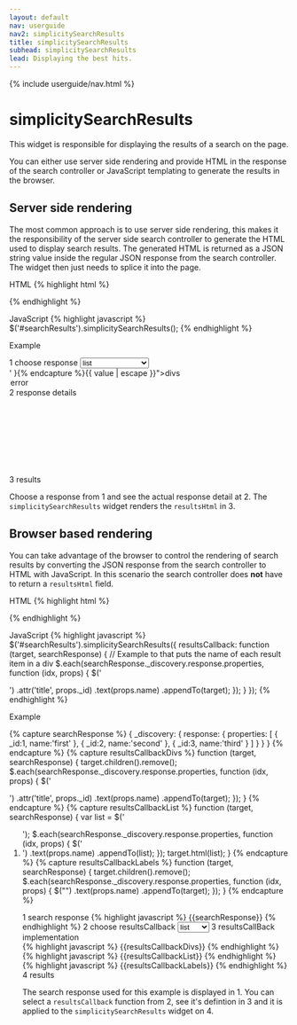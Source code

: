 ```yaml
---
layout: default
nav: userguide
nav2: simplicitySearchResults
title: simplicitySearchResults
subhead: simplicitySearchResults
lead: Displaying the best hits.
---
```


{% include userguide/nav.html %}

simplicitySearchResults
=========================

This widget is responsible for displaying the results of a search on the page.

You can either use server side rendering and provide HTML in the response of the
search controller or JavaScript templating to generate the results in the
browser.

Server side rendering
---------------------

The most common approach is to use server side rendering, this makes it the
responsibility of the server side search controller to generate the HTML
used to display search results. The generated HTML is returned as a JSON string
value inside the regular JSON response from the search controller. The widget
then just needs to splice it into the page.

HTML
{% highlight html %}
<div id="searchResults"></div>
{% endhighlight %}

JavaScript
{% highlight javascript %}
$('#searchResults').simplicitySearchResults();
{% endhighlight %}

Example
<div id="serverSideExample" class="well">
    <label><span class="badge">1</span> choose response</label>
    <select name="response" class="input-medium">
        <option value="{% capture value %}{
  resultsHtml: '<ol><li>First</li><li>Second</li><li>Third</li></ol>'
}{% endcapture %}{{ value | escape }}">list</option>
        <option value="{% capture value %}{
  resultsHtml: '<div class="items"><div class="item">First</div><div class="item">Second</div><div class="item">Third</div></div>'
}{% endcapture %}{{ value | escape }}">divs</option>
        <option value="{% capture value %}{
  error: true,
  status: 500,
  statusText: 'Example error',
  message: 'example error message goes here'
}{% endcapture %}{{ value | escape }}">error</option>
    </select>
    <label><span class="badge">2</span> response details</label>
    <pre style="max-width: 32em; height: 8em; overflow: scroll;"> </pre>
    <label><span class="badge">3</span> results</label>
    <div class="well" style="max-width: 20em;"> </div>
</div>
<script type="text/javascript">
    $(function () {
        $('#serverSideExample div:last').simplicitySearchResults({
            searchElement: '#serverSideExample'
        });
        $('#serverSideExample pre').simplicityDocsJsonSelector({
            selectElement: '#serverSideExample select',
            change: function (evt, json) {
                $('#serverSideExample').triggerHandler('simplicitySearchResponse', json);
            }
        });
        $('#serverSideExample select').change();
    });
</script>

Choose a response from <span class="badge">1</span> and see the actual
response detail at <span class="badge">2</span>. The
`simplicitySearchResults` widget renders the `resultsHtml`
in <span class="badge">3</span>.

Browser based rendering
-----------------------

You can take advantage of the browser to control the rendering of search
results by converting the JSON response from the search controller to HTML
with JavaScript. In this scenario the search controller does **not** have to
return a `resultsHtml` field.

HTML
{% highlight html %}
<div id="searchResults"></div>
{% endhighlight %}

JavaScript
{% highlight javascript %}
$('#searchResults').simplicitySearchResults({
    resultsCallback: function (target, searchResponse) {
        // Example to that puts the name of each result item in a div
        $.each(searchResponse._discovery.response.properties, function (idx, props) {
          $('<div/>')
            .attr('title', props._id)
            .text(props.name)
            .appendTo(target);
        });
    }
});
{% endhighlight %}

Example

{% capture searchResponse %}
{
    _discovery: {
        response: {
            properties: [
                { _id:1, name:'first'  },
                { _id:2, name:'second' },
                { _id:3, name:'third'  }
            ]
        }
    }
}
{% endcapture %}
{% capture resultsCallbackDivs %}
function (target, searchResponse) {
    target.children().remove();
    $.each(searchResponse._discovery.response.properties, function (idx, props) {
      $('<div/>')
        .attr('title', props._id)
        .text(props.name)
        .appendTo(target);
    });
}
{% endcapture %}
{% capture resultsCallbackList %}
function (target, searchResponse) {
    var list = $('<ol/>');
    $.each(searchResponse._discovery.response.properties, function (idx, props) {
      $('<li/>')
        .text(props.name)
        .appendTo(list);
    });
    target.html(list);
}
{% endcapture %}
{% capture resultsCallbackLabels %}
function (target, searchResponse) {
    target.children().remove();
    $.each(searchResponse._discovery.response.properties, function (idx, props) {
      $("<span class='label'/>")
        .text(props.name)
        .appendTo(target);
    });
}
{% endcapture %}
<style>
#browserBasedResults .label {
    padding: 0.2em;
    margin: 0.4em;
}
</style>
<div id="browserBasedExample" class="well">
    <label><span class="badge">1</span> search response</label>
{% highlight javascript %}
{{searchResponse}}
{% endhighlight %}
    <label><span class="badge">2</span> choose resultsCallback</label>
    <select>
        <option>list</option>
        <option>divs</option>
        <option>labels</option>
    </select>
    <label><span class="badge">3</span> resultsCallBack implementation</label>
    <div id="resultCallbacks">
        <div id="resultsCallback-divs" class="resultsCallback ui-helper-hidden">
{% highlight javascript %}
{{resultsCallbackDivs}}
{% endhighlight %}
        </div>
        <div id="resultsCallback-list" class="resultsCallback ui-helper-hidden">
{% highlight javascript %}
{{resultsCallbackList}}
{% endhighlight %}
        </div>
        <div id="resultsCallback-labels" class="resultsCallback ui-helper-hidden">
{% highlight javascript %}
{{resultsCallbackLabels}}
{% endhighlight %}
        </div>
    </div>
    <label><span class="badge">4</span> results</label>
    <div id="browserBasedResults" class="well" style="max-width: 20em;"> </div>
</div>
<script type="text/javascript">
    $(function () {
        $('#browserBasedExample').simplicityDiscoverySearch();
        $('#browserBasedExample').simplicityDiscoverySearch('searchResponse', {{searchResponse}});
        $('#browserBasedResults').simplicitySearchResults({
            searchElement: '#browserBasedExample'
        });
        var resultsCallbacks = {
            'divs': {{resultsCallbackDivs}},
            'list': {{resultsCallbackList}},
            'labels': {{resultsCallbackLabels}}
        };
        $('#browserBasedExample select:first')
            .change(function (evt) {
                var val = $(evt.target).val();
                var resultsCallback = resultsCallbacks[val];
                $('#resultCallbacks .resultsCallback').hide();
                $('#resultsCallback-' + val).show();
                $('#browserBasedResults').simplicitySearchResults('option', 'resultsCallback', resultsCallback);
            })
            .change();
    });
</script>

The search response used for this example is displayed in
<span class="badge">1</span>. You can select a `resultsCallback` function
from <span class="badge">2</span>, see it's defintion in
<span class="badge">3</span> and it is applied to the `simplicitySearchResults`
widget on <span class="badge">4</span>.